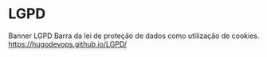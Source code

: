 # LGPD
Banner LGPD
Barra da lei de proteção de dados como utilização de cookies.
https://hugodevops.github.io/LGPD/
